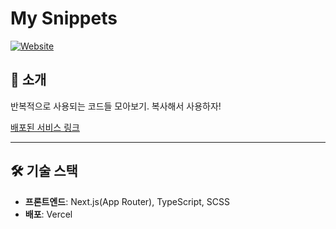 # My Snippets

[![Website](https://img.shields.io/website-up-down-green-red/http/yourwebsite.com.svg)](https://my-frontend-snippets.vercel.app/)

## 📖 소개

반복적으로 사용되는 코드들 모아보기. 복사해서 사용하자!

[배포된 서비스 링크](https://my-frontend-snippets.vercel.app/)

---

## 🛠️ 기술 스택

-   **프론트엔드**: Next.js(App Router), TypeScript, SCSS
-   **배포**: Vercel
